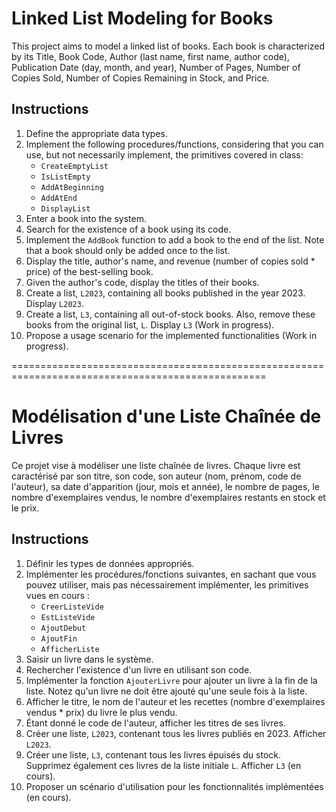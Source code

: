 # Linked List Modeling for Books

This project aims to model a linked list of books. Each book is characterized by its Title, Book Code, Author (last name, first name, author code), Publication Date (day, month, and year), Number of Pages, Number of Copies Sold, Number of Copies Remaining in Stock, and Price.

## Instructions

1. Define the appropriate data types.
2. Implement the following procedures/functions, considering that you can use, but not necessarily implement, the primitives covered in class:
   - `CreateEmptyList`
   - `IsListEmpty`
   - `AddAtBeginning`
   - `AddAtEnd`
   - `DisplayList`
3. Enter a book into the system.
4. Search for the existence of a book using its code.
5. Implement the `AddBook` function to add a book to the end of the list. Note that a book should only be added once to the list.
6. Display the title, author's name, and revenue (number of copies sold * price) of the best-selling book.
7. Given the author's code, display the titles of their books.
8. Create a list, `L2023`, containing all books published in the year 2023. Display `L2023`.
9. Create a list, `L3`, containing all out-of-stock books. Also, remove these books from the original list, `L`. Display `L3` (Work in progress).
10. Propose a usage scenario for the implemented functionalities (Work in progress).


==================================================================================================


# Modélisation d'une Liste Chaînée de Livres

Ce projet vise à modéliser une liste chaînée de livres. Chaque livre est caractérisé par son titre, son code, son auteur (nom, prénom, code de l'auteur), sa date d'apparition (jour, mois et année), le nombre de pages, le nombre d'exemplaires vendus, le nombre d'exemplaires restants en stock et le prix.

## Instructions

1. Définir les types de données appropriés.
2. Implémenter les procédures/fonctions suivantes, en sachant que vous pouvez utiliser, mais pas nécessairement implémenter, les primitives vues en cours :
   - `CreerListeVide`
   - `EstListeVide`
   - `AjoutDebut`
   - `AjoutFin`
   - `AfficherListe`
3. Saisir un livre dans le système.
4. Rechercher l'existence d'un livre en utilisant son code.
5. Implémenter la fonction `AjouterLivre` pour ajouter un livre à la fin de la liste. Notez qu'un livre ne doit être ajouté qu'une seule fois à la liste.
6. Afficher le titre, le nom de l'auteur et les recettes (nombre d'exemplaires vendus * prix) du livre le plus vendu.
7. Étant donné le code de l'auteur, afficher les titres de ses livres.
8. Créer une liste, `L2023`, contenant tous les livres publiés en 2023. Afficher `L2023`.
9. Créer une liste, `L3`, contenant tous les livres épuisés du stock. Supprimez également ces livres de la liste initiale `L`. Afficher `L3` (en cours).
10. Proposer un scénario d'utilisation pour les fonctionnalités implémentées (en cours).
